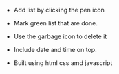

-  Add list by clicking the pen icon

-  Mark green list that are done.

-  Use the garbage icon to delete it

-  Include date and time on top.

-  Built using html css amd javascript
